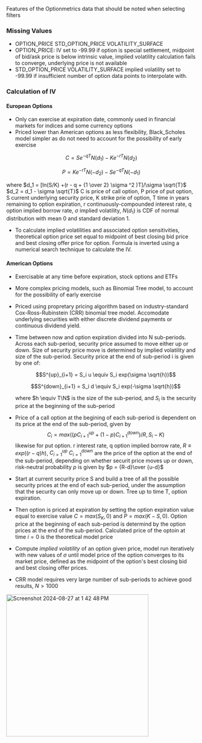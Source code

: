 Features of the Optionmetrics data that should be noted when selecting filters
### Missing Values
- OPTION_PRICE STD_OPTION_PRICE VOLATILITY_SURFACE
- OPTION_PRICE: IV set to -99.99 if option is special settlement, midpoint of bid/ask price is below intrinsic value, implied volatility calculation fails to converge, underlying price is not available
- STD_OPTION_PRICE VOLATILITY_SURFACE implied volatility set to -99.99 if insufficient number of option data points to interpolate with.

### Calculation of IV 
#### European Options 
- Only can exercise at expiration date, commonly used in financial markets for indices and some currency options
- Priced lower than American options as less flexibility, Black_Scholes model simpler as do not need to account for the possibility of early exercise

$$C = Se^{-qT}N(d_1) - Ke^{-rT}N(d_2)$$

$$P = Ke^{-rT}N(-d_2) - Se^{-qT}N(-d_1)$$ 

where
$d_1 = [ln(S/K) +(r - q + {1 \over 2} \sigma ^2 )T]/\sigma \sqrt{T}$
$d_2 = d_1 - \sigma \sqrt{T}$
C is price of call option, P price of put option, S current underlying security price, K strike prie of option, T time in years remaining to option expiration, r continuously-compounded interest rate, q option implied borrow rate, $\sigma$ implied volatility, $N(d_1)$ is CDF of normal distribution with mean 0 and standard deviation 1. 
- To calculate implied volatilities and associated option sensitivities, theoretical option price set equal to midpoint of best closing bid price and best closing offer price for option. Formula is inverted using a numerical search technique to calculate the IV. 

#### American Options 
- Exercisable at any time before expiration, stock options and ETFs
- More complex pricing models, such as Binomial Tree model, to account for the possibility of early exercise
- Priced using propretary pricing algorithm based on industry-standard Cox-Ross-Rubinstein (CRR) binomial tree model. Accomodate underlying securities with either discrete dividend payments or continuous dividend yield.
- Time between now and option expiration divided into N sub-periods. Across each sub-period, security price assumed to move either up or down. Size of security price move is determined by implied volatility and size of the sub-period. Security price at the end of sub-period i is given by one of:

  $$S^{up}_{i+1} = S_i u \equiv S_i exp(\sigma \sqrt{h})$$

  $$S^{down}_{i+1} = S_i d \equiv S_i exp(-\sigma \sqrt{h})$$

  where $h \equiv T\N$ is the size of the sub-period, and $S_i$ is the security price at the beginning of the sub-period

- Price of a call option at the begining of each sub-period is dependent on its price at the end of the sub-period, given by
  $$ C_i = max ( (pC^{up}_{i+1} + (1-p) C^{down} _{i+1} ) /R , S_i - K) $$
  likewise for put option. r interest rate, q option implied borrow rate, $R \equiv exp((r-q)h)$, $C^{up} _{i=1}$  $C^{down} _{i=1}$ are the price of the option at the end of the sub-period, depending on whether securit price moves up or down, risk-neutral probability $p$ is given by $p = {R-d}\over {u-d}$
- Start at current security price S and build a tree of all the possible security prices at the end of each sub-period, under the assumption that the security can only move up or down. Tree up to time T, option expiration.
- Then option is priced at expiration by setting the option expiration value equal to exercise value $C = max(S_K, 0)$ and $P = max(K-S,0)$. Option price at the beginning of each sub-period is determind by the option prices at the end of the sub-period. Calculated price of the optoin at time $i=0$ is the theoretical model price
- Compute _implied volatility_ of an option given price, model run iteratively with new values of $\sigma$ until model price of the option converges to its market price, defined as the midpoint of the option's best closing bid and best closing offer prices.
- CRR model requires very large number of sub-periods to achieve good results, $N>1000$

<img width="377" alt="Screenshot 2024-08-27 at 1 42 48 PM" src="https://github.com/user-attachments/assets/6eda885c-e3e7-4d45-a1cf-4e3d3cdd8e41">

  
